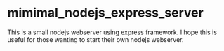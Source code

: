 mimimal_nodejs_express_server
================

This is a small nodejs webserver using express framework.
I hope this is useful for those wanting to start their own nodejs webserver.
